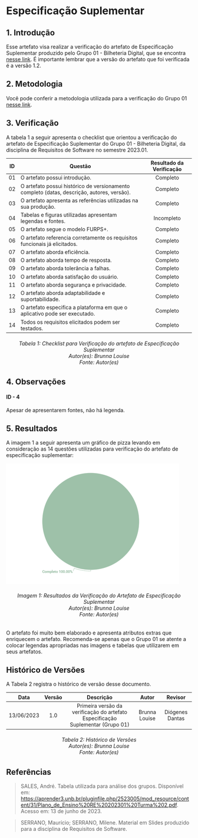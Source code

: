 # Especificação Suplementar

## 1. Introdução
Esse artefato visa realizar a verificação do artefato de Especificação Suplementar produzido pelo Grupo 01 - Bilheteria Digital, que se encontra [nesse link](https://requisitos-de-software.github.io/2023.1-BilheteriaDigital/modelagem/especificacao-suplementar/).
É importante lembrar que a versão do artefato que foi verificada é a versão 1.2.

## 2. Metodologia
Você pode conferir a metodologia utilizada para a verificação do Grupo 01 [nesse link](https://requisitos-de-software.github.io/2023.1-Twitch/verificacao_grupo01/planejamento/).

## 3. Verificação

A tabela 1 a seguir apresenta o checklist que orientou a verificação do artefato de Especificação Suplementar do Grupo 01 - Bilheteria Digital, da disciplina de Requisitos de Software no semestre 2023.01.

| ID |Questão| Resultado da Verificação |
| :---: | --- | :---: |
| 01 | O artefato possui introdução.  | Completo |
| 02 | O artefato possui histórico de versionamento completo (datas, descrição, autores, versão).  | Completo |
| 03 |  O artefato apresenta as referências utilizadas na sua produção.  | Completo |
| 04 | Tabelas e figuras utilizadas apresentam legendas e fontes.  | Incompleto |
| 05 |  O artefato segue o modelo FURPS+. | Completo |
| 06 | O artefato referencia corretamente os requisitos funcionais já elicitados.  | Completo |
| 07 |  O artefato aborda eficiência. | Completo |
| 08 |  O artefato aborda tempo de resposta. | Completo |
| 09 | O artefato aborda tolerância a falhas.  | Completo |
| 10 | O artefato aborda satisfação do usuário.  | Completo |
| 11 |  O artefato aborda segurança e privacidade. | Completo |
| 12 | O artefato aborda adaptabilidade e suportabilidade.  | Completo |
| 13 | O artefato especifica a plataforma em que o aplicativo pode ser executado.  | Completo |
| 14 | Todos os requisitos elicitados podem ser testados.  | Completo |

<h6 align = "center"> Tabela 1: Checklist para Verificação do artefato de Especificação Suplementar
<br> Autor(es): Brunna Louise
<br>Fonte: Autor(es)</h6>

## 4. Observações

#### ID - 4

Apesar de apresentarem fontes, não há legenda.

## 5. Resultados
A imagem 1 a seguir apresenta um gráfico de pizza levando em consideração as 14 questões utilizadas para verificação do artefato de especificação suplementar:

![Resultados Esp Suplementar](./imagens_verifica01/result_espsuplementar.png)
<h6 align = "center"> Imagem 1: Resultados da Verificação do Artefato de Especificação Suplementar
<br> Autor(es): Brunna Louise
<br>Fonte: Autor(es)</h6>

O artefato foi muito bem elaborado e apresenta atributos extras que enriquecem o artefato. Recomenda-se apenas que o Grupo 01 se atente a colocar legendas apropriadas nas imagens e tabelas que utilizarem em seus artefatos.

## Histórico de Versões

A Tabela 2 registra o histórico de versão desse documento.

|**Data** | **Versão** | **Descrição** | **Autor** | **Revisor** |
|:---: | :---: | :---: | :---: | :---: |
|13/06/2023 | 1.0 | Primeira versão da verificação do artefato Especificação Suplementar (Grupo 01) | Brunna Louise | Diógenes Dantas |

<h6 align = "center"> Tabela 2: Histórico de Versões
<br> Autor(es): Brunna Louise
<br>Fonte: Autor(es)</h6>

## Referências

>SALES, André. Tabela utilizada para análise dos grupos. Disponível em: https://aprender3.unb.br/pluginfile.php/2523005/mod_resource/content/31/Plano_de_Ensino%20RE%20202301%20Turma%202.pdf. Acesso em: 13 de junho de 2023.

>SERRANO, Maurício; SERRANO, Milene. Material em Slides produzido para a disciplina de Requisitos de Software.